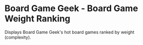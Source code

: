 # Board Game Geek - Board Game Weight Ranking

Displays Board Game Geek's hot board games ranked by weight (complexity).
